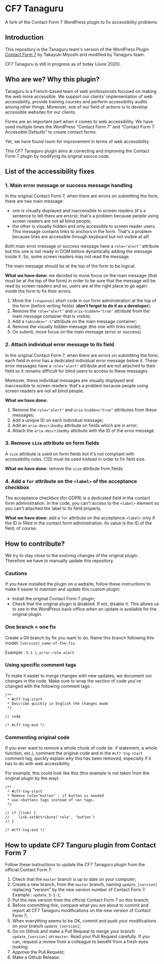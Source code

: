 # CF7 Tanaguru

A fork of the Contact Form 7 WordPress plugin to fix accessibility problems

## Introduction

This repository is the Tanaguru team's version of the WordPress Plugin [Contact Form 7](https://wordpress.org/plugins/contact-form-7/) by Takayuki Miyoshi and modified by Tanaguru team.

CF7 Tanaguru is still in progress as of today (June 2020).

## Who are we? Why this plugin?

Tanaguru is a French-based team of web professionals focused on making the web more accessible. We support our clients' implementation of web accessibility, provide training courses and perform accessibility audits among other things. Moreover, one of our field of actions is to develop accessible websites for our clients.

Forms are an important part when it comes to web accessibility. We have used multiple times the WordPress “Contact Form 7” and “Contact Form 7 Accessible Defaults” to create contact forms.

Yet, we have found room for improvement in terms of web accessibility.

This CF7 Tanaguru plugin aims at correcting and improving the Contact Form 7 plugin by modifying its original source code.

## List of the accessibility fixes

### 1. Main error message or success message handling

In the original Contact Form 7, when there are errors on submitting the form, there are two main message:

- one is visually displayed and inaccessible to screen readers (it's a sentence to tell there are errors): that's a problem because people using screen readers are not all blind people;
- the other is visually hidden and only accessible to screen reader users. This message contains links to anchors in the form. That's a problem because links are accessible through keyboard but not visible at all!

Both main error message or success message have a `role="alert"` attribute but this one is not ready in DOM before dynamically adding the message inside it. So, some screen readers may not read the message.

The main message should be at the top of the form to be logical.

**What we have done:** we decided to move focus on the main message (that must be at the top of the form) in order to be sure that the message will be read by screen readers and so, users are at the right place to go again inside the form to fix their errors.

1. Move the `[response]` short code in our form administration at the top of the form (before writing fields) (**don't forget to do it as a developer**);
1. Remove the `role="alert"` and `aria-hidden="true"` attribute from the main message container that is visible;
1. Add a `tabindex="-1"`attribute on the main message container;
1. Remove the visually hidden message (the one with links inside);
1. On submit, move focus on the main message (error or success).

### 2. Attach individual error message to its field

In the original Contact Form 7, when there are errors on submitting the form, each field in error has a dedicated individual error message below it. These error messages have a `role="alert"` attribute and are not attached to their field so it remains difficult for blind users to access to these messages.

Moreover, these individual messages are visually displayed and inaccessible to screen readers: that's a problem because people using screen readers are not all blind people.

**What we have done:**

1. Remove the `role="alert"` and `aria-hidden="true"` attributes from these messages;
1. Add a unique ID on each individual message;
1. Add an `aria-describedby` attribute on fields which are in error;
1. Attach the `aria-describedby` attribute with the ID of the error message.

### 3. Remove `size` attribute on form fields

A `size` attribute is used on form fields but it's not compliant with accessibility rules. CSS must be used instead in order to fix field size.

**What we have done:** remove the `size` attribute from fields.

### 4. Add a `for` attribute on the `<label>` of the acceptance checkbox

The acceptance checkbox (for GDPR) is a dedicated field in the contact form administration. In the code, you can't access to the `<label>` element so you can't attached the label to its field properly.

**What we have done:** add a `for` attribute on the acceptance `<label>` only if the ID is filled in the contact form administration. Its value is the ID of the field, of course.

## How to contribute?

We try to stay close to the evolving changes of the original plugin. Therefore we have to manually update this repository.

### Cautions

If you have installed the plugin on a website, follow these instructions to make it easier to maintain and update this custom plugin:

* Install the original Contact Form 7 plugin;
* Check that the original plugin is disabled. If not, disable it. This allows us to see in the WordPress back-office when an update is available for the original plugin.

### One branch = one fix

Create a Git branch by fix you want to do. Name this branch following this model: `[version]_name-of-the-fix`.

Example : `5-1-1_error-role-alert`

### Using specific comment tags

To make it easier to merge changes with new updates, we document our changes in the code. Make sure to wrap the section of code you've changed with the following comment tags :

```
/**
 * #cf7-tng-start
 * Describe quickly in English the changes made
 */

// code

/* #cf7-tng-end */
```

### Commenting original code

If you ever want to remove a whole chunk of code (ie. if statement, a whole function, etc.), comment the original code and in the `#cf7-tng-start` comment tag, quickly explain *why* this has been removed, especially if it has to do with web accessibility.

For example, this could look like this (this example is not taken from the original plugin by the way):

```
/**
 * #cf7-tng-start
 * Remove role="button" : if button is needed
 * use <button> tags instead of <a> tags.
 */

// if (link) {
//    link.setAttribute('role', 'button')
// }

/* #cf7-tng-end */
```

## How to update CF7 Tanguru plugin from Contact Form 7

Follow these instructions to update the CF7 Tanaguru plugin from the official Contact Form 7:

1. Check that the `master` branch is up to date on your computer;
1. Create a new branch, from the `master` branch, naming `update_[version]` replacing “version” by the new version number of Contact Form 7. Example : `update_5-1-2`;
1. Put the new version from the official Contact Form 7 on this branch;
1. Before committing this, compare what you are about to commit and report all CF7 Tanaguru modifications on the new version of Contact Form 7;
1. When everything seems to be OK, commit and push your modifications on your branch `update_[version]`;
1. Go on Github and make a Pull Request to merge your branch `update_[version]` on `master`. Read your Pull Request carefully. If you can, request a review from a colleague to benefit from a fresh eyes looking;
1. Approve the Pull Request;
1. Make a Github Release.
